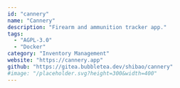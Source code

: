 ```yaml
---
id: "cannery"
name: "Cannery"
description: "Firearm and ammunition tracker app."
tags:
  - "AGPL-3.0"
  - "Docker"
category: "Inventory Management"
website: "https://cannery.app"
github: "https://gitea.bubbletea.dev/shibao/cannery"
#image: "/placeholder.svg?height=300&width=400"
---
```


